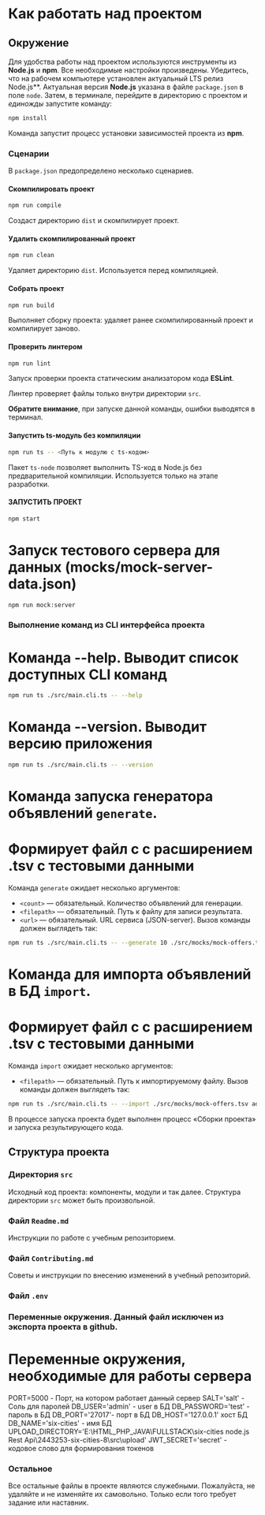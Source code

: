 # Как работать над проектом

## Окружение

Для удобства работы над проектом используются инструменты из **Node.js** и **npm**. Все необходимые настройки произведены. Убедитесь, что на рабочем компьютере установлен актуальный LTS релиз Node.js**. Актуальная версия **Node.js** указана в файле `package.json` в поле `node`. Затем, в терминале, перейдите в директорию с проектом и _единожды_ запустите команду:

```bash
npm install
```

Команда запустит процесс установки зависимостей проекта из **npm**.

### Сценарии

В `package.json` предопределено несколько сценариев.

#### Скомпилировать проект

```bash
npm run compile
```

Создаст директорию `dist` и скомпилирует проект.

#### Удалить скомпилированный проект

```bash
npm run clean
```

Удаляет директорию `dist`. Используется перед компиляцией.

#### Собрать проект

```bash
npm run build
```

Выполняет сборку проекта: удаляет ранее скомпилированный проект и компилирует заново.

#### Проверить линтером

```bash
npm run lint
```

Запуск проверки проекта статическим анализатором кода **ESLint**.

Линтер проверяет файлы только внутри директории `src`.

**Обратите внимание**, при запуске данной команды, ошибки выводятся в терминал.

#### Запустить ts-модуль без компиляции

```bash
npm run ts -- <Путь к модулю с ts-кодом>
```

Пакет `ts-node` позволяет выполнить TS-код в Node.js без предварительной компиляции. Используется только на этапе разработки.

#### ЗАПУСТИТЬ ПРОЕКТ ####

```bash
npm start
```

# Запуск тестового сервера для данных (mocks/mock-server-data.json)
```bash
npm run mock:server

```
### Выполнение команд из CLI интерфейса проекта

# Команда --help. Выводит список доступных CLI команд
```bash
npm run ts ./src/main.cli.ts -- --help
```
# Команда --version. Выводит версию приложения
```bash
npm run ts ./src/main.cli.ts -- --version
```


# Команда запуска генератора объявлений `generate`. 
# Формирует файл c с расширением .tsv с тестовыми данными
Команда `generate` ожидает несколько аргументов:

* `<count>` — обязательный. Количество объявлений для генерации.
* `<filepath>` — обязательный. Путь к файлу для записи результата.
* `<url>` — обязательный. URL сервиса (JSON-server).
Вызов команды должен выглядеть так:
```bash
npm run ts ./src/main.cli.ts -- --generate 10 ./src/mocks/mock-offers.tsv http://localhost:3123/api
```
# Команда для импорта объявлений в БД `import`. 
# Формирует файл c с расширением .tsv с тестовыми данными
Команда `import` ожидает несколько аргументов:

* `<filepath>` — обязательный. Путь к импортируемому файлу.
Вызов команды должен выглядеть так:
```bash
npm run ts ./src/main.cli.ts -- --import ./src/mocks/mock-offers.tsv admin test localhost six-cities secret
```

В процессе запуска проекта будет выполнен процесс «Сборки проекта» и запуска результирующего кода.

## Структура проекта

### Директория `src`

Исходный код проекта: компоненты, модули и так далее. Структура директории `src` может быть произвольной.

### Файл `Readme.md`

Инструкции по работе с учебным репозиторием.

### Файл `Contributing.md`

Советы и инструкции по внесению изменений в учебный репозиторий.

### Файл `.env`
### Переменные окружения. Данный файл исключен из экспорта проекта в github.
# Переменные окружения, необходимые для работы сервера
PORT=5000  - Порт, на котором работает данный сервер
SALT='salt' - Соль для паролей
DB_USER='admin' - user в БД 
DB_PASSWORD='test' - пароль в БД
DB_PORT='27017'- порт в БД
DB_HOST='127.0.0.1' хост БД
DB_NAME='six-cities' - имя БД
UPLOAD_DIRECTORY='E:\HTML_PHP_JAVA\FULLSTACK\six-cities node.js Rest Api\2443253-six-cities-8\src\upload'
JWT_SECRET='secret' - кодовое слово для формирования токенов


### Остальное
Все остальные файлы в проекте являются служебными. Пожалуйста, не удаляйте и не изменяйте их самовольно. Только если того требует задание или наставник.

